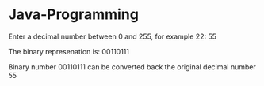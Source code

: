 Java-Programming
================
Enter a decimal number between 0 and 255, for example 22: 55

The binary represenation is: 00110111

Binary number 00110111 can be converted back the original decimal number 55
